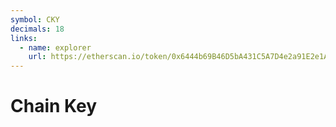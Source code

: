 ```yaml
---
symbol: CKY
decimals: 18
links:
  - name: explorer
    url: https://etherscan.io/token/0x6444b69B46D5bA431C5A7D4e2a91E2e1AD52e4d0
---
```


# Chain Key
